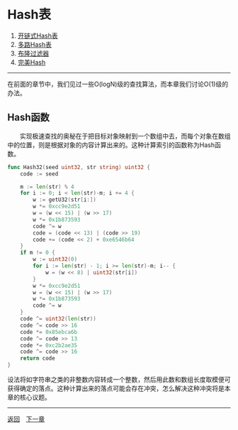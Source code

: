 # Hash表
 1. [开链式Hash表](3A.md)
 2. [多路Hash表](3B.md)
 3. [布隆过滤器](3C.md)
 4. [完美Hash](3D.md)

___
在前面的章节中，我们见过一些O(logN)级的查找算法，而本章我们讨论O(1)级的办法。

## Hash函数
　　实现极速查找的奥秘在于把目标对象映射到一个数组中去，而每个对象在数组中的位置，则是根据对象的内容计算出来的。这种计算索引的函数称为Hash函数。

```go
func Hash32(seed uint32, str string) uint32 {
    code := seed

    m := len(str) % 4
    for i := 0; i < len(str)-m; i += 4 {
        w := getU32(str[i:])
        w *= 0xcc9e2d51
        w = (w << 15) | (w >> 17)
        w *= 0x1b873593
        code ^= w
        code = (code << 13) | (code >> 19)
        code += (code << 2) + 0xe6546b64
    }
    if m != 0 {
        w := uint32(0)
        for i := len(str) - 1; i >= len(str)-m; i-- {
            w = (w << 8) | uint32(str[i])
        }
        w *= 0xcc9e2d51
        w = (w << 15) | (w >> 17)
        w *= 0x1b873593
        code ^= w
    }
    code ^= uint32(len(str))
    code ^= code >> 16
    code *= 0x85ebca6b
    code ^= code >> 13
    code *= 0xc2b2ae35
    code ^= code >> 16
    return code
}
```
设法将如字符串之类的非整数内容转成一个整数，然后用此数和数组长度取模便可获得确定的落点。这种计算出来的落点可能会存在冲突，怎么解决这种冲突将是本章的核心议题。  

---
[返回](../README.md)　[下一章](4.md)